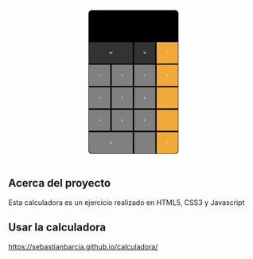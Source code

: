 <div align="center">
    <img width="40%" src="calculadora.jpg">
</div>

## Acerca del proyecto
Esta calculadora es un ejercicio realizado en HTML5, CSS3 y Javascript 

## Usar la calculadora
https://sebastianbarcia.github.io/calculadora/
